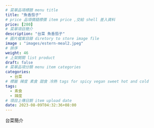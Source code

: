 ```yaml
---
# 菜單品項標題 menu title 
title: "魚香茄子"
# price 品項價錢標價 item price ,交給 shell 差入資料
price: [280] 
# 菜單項目簡介 
description: "台菜 魚香茄子"
# 圖片檔案目錄 diretory to store image file
image : "images/estern-meal2.jpeg"
# 排序
weight: 46 
# 上架開關 list product 
draft: false
# 菜單品項分類 menu item categories 
categories:
  - 台菜
# 標籤 辣度 素食 甜食 冷熱 tags for spicy vegan sweet hot and cold 
tags:
  - 素食
  - 辣度
# 項目上傳日期 item upload date 
date: 2023-08-09T04:32:36+08:00
---
```


台菜簡介
